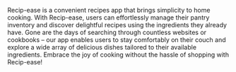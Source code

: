 Recip-ease is a convenient recipes app that brings simplicity to home cooking. With Recip-ease, users can effortlessly manage their pantry inventory and discover delightful recipes using the ingredients they already have. Gone are the days of searching through countless websites or cookbooks – our app enables users to stay comfortably on their couch and explore a wide array of delicious dishes tailored to their available ingredients. Embrace the joy of cooking without the hassle of shopping with Recip-ease!
